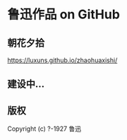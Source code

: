 # 鲁迅作品 on GitHub

## 朝花夕拾

<https://luxuns.github.io/zhaohuaxishi/>

## 建设中...

## 版权

Copyright (c) ?-1927 鲁迅